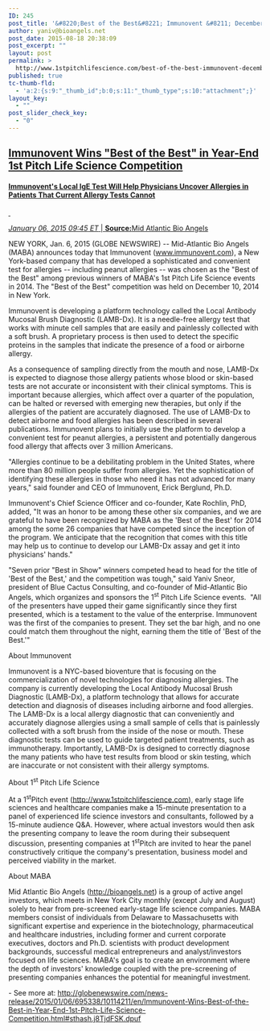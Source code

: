```yaml
---
ID: 245
post_title: '&#8220;Best of the Best&#8221; Immunovent &#8211; December 10th, 2014'
author: yaniv@bioangels.net
post_date: 2015-08-18 20:38:09
post_excerpt: ""
layout: post
permalink: >
  http://www.1stpitchlifescience.com/best-of-the-best-immunovent-december-10th-2014/
published: true
tc-thumb-fld:
  - 'a:2:{s:9:"_thumb_id";b:0;s:11:"_thumb_type";s:10:"attachment";}'
layout_key:
  - ""
post_slider_check_key:
  - "0"
---
```

<h2><a href="http://globenewswire.com/news-release/2015/01/06/695338/10114211/en/Immunovent-Wins-Best-of-the-Best-in-Year-End-1st-Pitch-Life-Science-Competition.html">Immunovent Wins "Best of the Best" in Year-End 1st Pitch Life Science Competition</a></h2>
<h4 class="subheadline"><a href="http://globenewswire.com/news-release/2015/01/06/695338/10114211/en/Immunovent-Wins-Best-of-the-Best-in-Year-End-1st-Pitch-Life-Science-Competition.html">Immunovent's Local IgE Test Will Help Physicians Uncover Allergies in Patients That Current Allergy Tests Cannot</a></h4>
<div id="content-L2">
<div id="share-print"><a href="http://globenewswire.com/news-release/2015/01/06/695338/10114211/en/Immunovent-Wins-Best-of-the-Best-in-Year-End-1st-Pitch-Life-Science-Competition.html"> </a></div>
<div id="post-content-metadata">

<a href="http://globenewswire.com/news-release/2015/01/06/695338/10114211/en/Immunovent-Wins-Best-of-the-Best-in-Year-End-1st-Pitch-Life-Science-Competition.html"><span class="post-metadata dt-green"><em><time datetime="2015-01-06T14:45:00Z">January 06, 2015 09:45</time> ET</em> </span>| <strong>Source:</strong>Mid Atlantic Bio Angels</a>
<div class="spacer"></div>
<div class="post-type rightalign"></div>
</div>
NEW YORK, Jan. 6, 2015 (GLOBE NEWSWIRE) -- Mid-Atlantic Bio Angels (MABA) announces today that Immunovent (<a title="www.immunovent.com" href="http://www.immunovent.com" rel="nofollow">www.immunovent.com</a>), a New York-based company that has developed a sophisticated and convenient test for allergies -- including peanut allergies -- was chosen as the "Best of the Best" among previous winners of MABA's 1st Pitch Life Science events in 2014. The "Best of the Best" competition was held on December 10, 2014 in New York.

Immunovent is developing a platform technology called the Local Antibody Mucosal Brush Diagnostic (LAMB-Dx). It is a needle-free allergy test that works with minute cell samples that are easily and painlessly collected with a soft brush. A proprietary process is then used to detect the specific proteins in the samples that indicate the presence of a food or airborne allergy.

As a consequence of sampling directly from the mouth and nose, LAMB-Dx is expected to diagnose those allergy patients whose blood or skin-based tests are not accurate or inconsistent with their clinical symptoms. This is important because allergies, which affect over a quarter of the population, can be halted or reversed with emerging new therapies, but only if the allergies of the patient are accurately diagnosed. The use of LAMB-Dx to detect airborne and food allergies has been described in several publications. Immunovent plans to initially use the platform to develop a convenient test for peanut allergies, a persistent and potentially dangerous food allergy that affects over 3 million Americans.

"Allergies continue to be a debilitating problem in the United States, where more than 80 million people suffer from allergies. Yet the sophistication of identifying these allergies in those who need it has not advanced for many years," said founder and CEO of Immunovent, Erick Berglund, Ph.D.

Immunovent's Chief Science Officer and co-founder, Kate Rochlin, PhD, added, "It was an honor to be among these other six companies, and we are grateful to have been recognized by MABA as the 'Best of the Best' for 2014 among the some 26 companies that have competed since the inception of the program. We anticipate that the recognition that comes with this title may help us to continue to develop our LAMB-Dx assay and get it into physicians' hands."

"Seven prior "Best in Show" winners competed head to head for the title of 'Best of the Best,' and the competition was tough," said Yaniv Sneor, president of Blue Cactus Consulting, and co-founder of Mid-Atlantic Bio Angels, which organizes and sponsors the 1<sup>st</sup> Pitch Life Science events.  "All of the presenters have upped their game significantly since they first presented, which is a testament to the value of the enterprise. Immunovent was the first of the companies to present. They set the bar high, and no one could match them throughout the night, earning them the title of 'Best of the Best.'"

About Immunovent

Immunovent is a NYC-based bioventure that is focusing on the commercialization of novel technologies for diagnosing allergies. The company is currently developing the Local Antibody Mucosal Brush Diagnostic (LAMB-Dx), a platform technology that allows for accurate detection and diagnosis of diseases including airborne and food allergies. The LAMB-Dx is a local allergy diagnostic that can conveniently and accurately diagnose allergies using a small sample of cells that is painlessly collected with a soft brush from the inside of the nose or mouth. These diagnostic tests can be used to guide targeted patient treatments, such as immunotherapy. Importantly, LAMB-Dx is designed to correctly diagnose the many patients who have test results from blood or skin testing, which are inaccurate or not consistent with their allergy symptoms.

About 1<sup>st</sup> Pitch Life Science

At a 1<sup>st</sup>Pitch event (<a title="" href="http://www.1stpitchlifescience.com" rel="nofollow">http://www.1stpitchlifescience.com</a>), early stage life sciences and healthcare companies make a 15-minute presentation to a panel of experienced life science investors and consultants, followed by a 15-minute audience Q&amp;A. However, where actual investors would then ask the presenting company to leave the room during their subsequent discussion, presenting companies at 1<sup>st</sup>Pitch are invited to hear the panel constructively critique the company's presentation, business model and perceived viability in the market.

About MABA

Mid Atlantic Bio Angels (<a title="" href="http://bioangels.net" rel="nofollow">http://bioangels.net</a>) is a group of active angel investors, which meets in New York City monthly (except July and August) solely to hear from pre-screened early-stage life science companies. MABA members consist of individuals from Delaware to Massachusetts with significant expertise and experience in the biotechnology, pharmaceutical and healthcare industries, including former and current corporate executives, doctors and Ph.D. scientists with product development backgrounds, successful medical entrepreneurs and analyst/investors focused on life sciences. MABA's goal is to create an environment where the depth of investors' knowledge coupled with the pre-screening of presenting companies enhances the potential for meaningful investment.

</div>
- See more at: <a href="http://globenewswire.com/news-release/2015/01/06/695338/10114211/en/Immunovent-Wins-Best-of-the-Best-in-Year-End-1st-Pitch-Life-Science-Competition.html#sthash.j8TjdFSK.dpuf">http://globenewswire.com/news-release/2015/01/06/695338/10114211/en/Immunovent-Wins-Best-of-the-Best-in-Year-End-1st-Pitch-Life-Science-Competition.html#sthash.j8TjdFSK.dpuf</a>